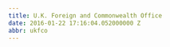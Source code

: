 ```yaml
---
title: U.K. Foreign and Commonwealth Office
date: 2016-01-22 17:16:04.052000000 Z
abbr: ukfco
---
```


